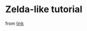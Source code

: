 # Zelda-like tutorial

from [link](https://www.youtube.com/playlist?list=PL4vbr3u7UKWp0iM1WIfRjCDTI03u43Zfu)
